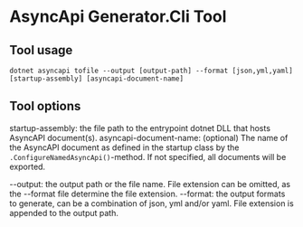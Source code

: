 # AsyncApi Generator.Cli Tool

## Tool usage
```
dotnet asyncapi tofile --output [output-path] --format [json,yml,yaml] [startup-assembly] [asyncapi-document-name]
```

## Tool options
startup-assembly: the file path to the entrypoint dotnet DLL that hosts AsyncAPI document(s).
asyncapi-document-name: (optional) The name of the AsyncAPI document as defined in the startup class by the ```.ConfigureNamedAsyncApi()```-method. If not specified, all documents will be exported.

--output: the output path or the file name. File extension can be omitted, as the --format file determine the file extension.
--format: the output formats to generate, can be a combination of json, yml and/or yaml. File extension is appended to the output path.
